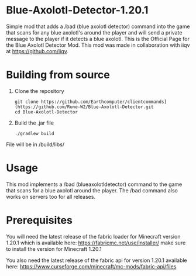 # Blue-Axolotl-Detector-1.20.1
Simple mod that adds a /bad (blue axolotl detector) command into the game that scans for any blue axolotl's around the player and will send a private message to the player if it detects a blue axolotl.
This is the Official Page for the Blue Axolotl Detector Mod. This mod was made in collaboration with iiqv at https://github.com/iiqv.

# Building from source
1. Clone the repository
   ```
   git clone https://github.com/Earthcomputer/clientcommands](https://github.com/Rune-W2/Blue-Axolotl-Detector.git
   cd Blue-Axolotl-Detector
   ```
1. Build the .jar file
   ```
   ./gradlew build
   ```
File will be in /build/libs/

# Usage 

This mod implements a /bad (blueaxolotldetector) command to the game that scans for a blue axolotl around the player. The /bad command also works on servers too for all releases.

# Prerequisites

You will need the latest release of the fabric loader for Minecraft version 1.20.1 which is available here: https://fabricmc.net/use/installer/ make sure to install the version for Minecraft 1.20.1

You also need the latest release of the fabric api for version 1.20.1 available here: https://www.curseforge.com/minecraft/mc-mods/fabric-api/files
